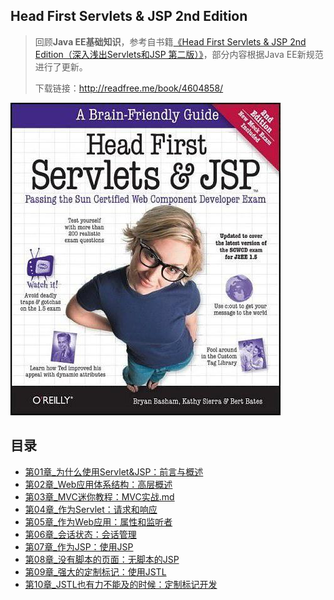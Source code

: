 ## Head First Servlets & JSP 2nd Edition

> 回顾**Java EE基础知识**，参考自书籍[《Head First Servlets & JSP 2nd Edition（深入浅出Servlets和JSP 第二版）》](https://book.douban.com/subject/4604858/)，部分内容根据Java EE新规范进行了更新。
>
> 下载链接：<http://readfree.me/book/4604858/>

![img](assets/s3267547.jpg) 

## 目录

+ [第01章_为什么使用Servlet&JSP：前言与概述](第01章_为什么使用Servlet&JSP：前言与概述.md)
+ [第02章_Web应用体系结构：高层概述](第02章_Web应用体系结构：高层概述.md)
+ [第03章_MVC迷你教程：MVC实战.md](第03章_MVC迷你教程：MVC实战.md)
+ [第04章_作为Servlet：请求和响应](第04章_作为Servlet：请求和响应.md)
+ [第05章_作为Web应用：属性和监听者](第05章_作为Web应用：属性和监听者.md)
+ [第06章_会话状态：会话管理](第06章_会话状态：会话管理.md)
+ [第07章_作为JSP：使用JSP](第07章_作为JSP：使用JSP.md)
+ [第08章_没有脚本的页面：无脚本的JSP](第08章_没有脚本的页面：无脚本的JSP.md)
+ [第09章_强大的定制标记：使用JSTL](第09章_强大的定制标记：使用JSTL.md)
+ [第10章_JSTL也有力不能及的时候：定制标记开发](第10章_JSTL也有力不能及的时候：定制标记开发.md)

